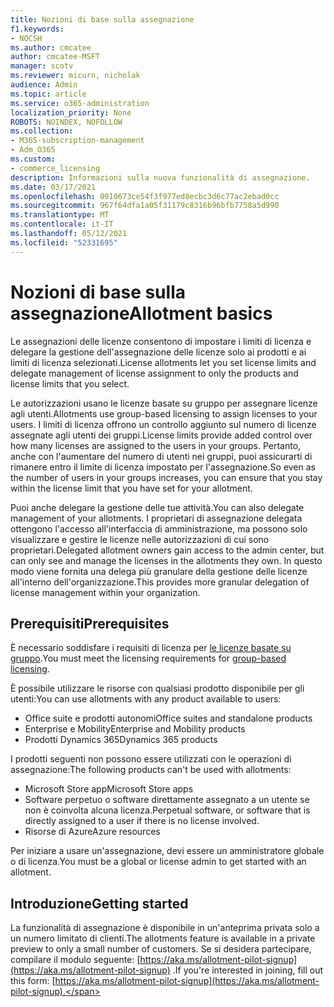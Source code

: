 ```yaml
---
title: Nozioni di base sulla assegnazione
f1.keywords:
- NOCSH
ms.author: cmcatee
author: cmcatee-MSFT
manager: scotv
ms.reviewer: micurn, nicholak
audience: Admin
ms.topic: article
ms.service: o365-administration
localization_priority: None
ROBOTS: NOINDEX, NOFOLLOW
ms.collection:
- M365-subscription-management
- Adm_O365
ms.custom:
- commerce_licensing
description: Informazioni sulla nuova funzionalità di assegnazione.
ms.date: 03/17/2021
ms.openlocfilehash: 0910673ce54f3f977ed8ecbc3d6c77ac2ebad0cc
ms.sourcegitcommit: 967f64dfa1a05f31179c8316b96bfb7758a5d990
ms.translationtype: MT
ms.contentlocale: it-IT
ms.lasthandoff: 05/12/2021
ms.locfileid: "52331695"
---
```

# <a name="allotment-basics"></a><span data-ttu-id="b99fe-103">Nozioni di base sulla assegnazione</span><span class="sxs-lookup"><span data-stu-id="b99fe-103">Allotment basics</span></span>

<span data-ttu-id="b99fe-104">Le assegnazioni delle licenze consentono di impostare i limiti di licenza e delegare la gestione dell'assegnazione delle licenze solo ai prodotti e ai limiti di licenza selezionati.</span><span class="sxs-lookup"><span data-stu-id="b99fe-104">License allotments let you set license limits and delegate management of license assignment to only the products and license limits that you select.</span></span>

<span data-ttu-id="b99fe-105">Le autorizzazioni usano le licenze basate su gruppo per assegnare licenze agli utenti.</span><span class="sxs-lookup"><span data-stu-id="b99fe-105">Allotments use group-based licensing to assign licenses to your users.</span></span> <span data-ttu-id="b99fe-106">I limiti di licenza offrono un controllo aggiunto sul numero di licenze assegnate agli utenti dei gruppi.</span><span class="sxs-lookup"><span data-stu-id="b99fe-106">License limits provide added control over how many licenses are assigned to the users in your groups.</span></span> <span data-ttu-id="b99fe-107">Pertanto, anche con l'aumentare del numero di utenti nei gruppi, puoi assicurarti di rimanere entro il limite di licenza impostato per l'assegnazione.</span><span class="sxs-lookup"><span data-stu-id="b99fe-107">So even as the number of users in your groups increases, you can ensure that you stay within the license limit that you have set for your allotment.</span></span>

<span data-ttu-id="b99fe-108">Puoi anche delegare la gestione delle tue attività.</span><span class="sxs-lookup"><span data-stu-id="b99fe-108">You can also delegate management of your allotments.</span></span> <span data-ttu-id="b99fe-109">I proprietari di assegnazione delegata ottengono l'accesso all'interfaccia di amministrazione, ma possono solo visualizzare e gestire le licenze nelle autorizzazioni di cui sono proprietari.</span><span class="sxs-lookup"><span data-stu-id="b99fe-109">Delegated allotment owners gain access to the admin center, but can only see and manage the licenses in the allotments they own.</span></span> <span data-ttu-id="b99fe-110">In questo modo viene fornita una delega più granulare della gestione delle licenze all'interno dell'organizzazione.</span><span class="sxs-lookup"><span data-stu-id="b99fe-110">This provides more granular delegation of license management within your organization.</span></span>

## <a name="prerequisites"></a><span data-ttu-id="b99fe-111">Prerequisiti</span><span class="sxs-lookup"><span data-stu-id="b99fe-111">Prerequisites</span></span>

<span data-ttu-id="b99fe-112">È necessario soddisfare i requisiti di licenza per [le licenze basate su gruppo](/azure/active-directory/fundamentals/active-directory-licensing-whatis-azure-portal#licensing-requirements).</span><span class="sxs-lookup"><span data-stu-id="b99fe-112">You must meet the licensing requirements for [group-based licensing](/azure/active-directory/fundamentals/active-directory-licensing-whatis-azure-portal#licensing-requirements).</span></span>

<span data-ttu-id="b99fe-113">È possibile utilizzare le risorse con qualsiasi prodotto disponibile per gli utenti:</span><span class="sxs-lookup"><span data-stu-id="b99fe-113">You can use allotments with any product available to users:</span></span>

- <span data-ttu-id="b99fe-114">Office suite e prodotti autonomi</span><span class="sxs-lookup"><span data-stu-id="b99fe-114">Office suites and standalone products</span></span>
- <span data-ttu-id="b99fe-115">Enterprise e Mobility</span><span class="sxs-lookup"><span data-stu-id="b99fe-115">Enterprise and Mobility products</span></span>
- <span data-ttu-id="b99fe-116">Prodotti Dynamics 365</span><span class="sxs-lookup"><span data-stu-id="b99fe-116">Dynamics 365 products</span></span>

<span data-ttu-id="b99fe-117">I prodotti seguenti non possono essere utilizzati con le operazioni di assegnazione:</span><span class="sxs-lookup"><span data-stu-id="b99fe-117">The following products can't be used with allotments:</span></span>

- <span data-ttu-id="b99fe-118">Microsoft Store app</span><span class="sxs-lookup"><span data-stu-id="b99fe-118">Microsoft Store apps</span></span>
- <span data-ttu-id="b99fe-119">Software perpetuo o software direttamente assegnato a un utente se non è coinvolta alcuna licenza.</span><span class="sxs-lookup"><span data-stu-id="b99fe-119">Perpetual software, or software that is directly assigned to a user if there is no license involved.</span></span>
- <span data-ttu-id="b99fe-120">Risorse di Azure</span><span class="sxs-lookup"><span data-stu-id="b99fe-120">Azure resources</span></span>

<span data-ttu-id="b99fe-121">Per iniziare a usare un'assegnazione, devi essere un amministratore globale o di licenza.</span><span class="sxs-lookup"><span data-stu-id="b99fe-121">You must be a global or license admin to get started with an allotment.</span></span>

## <a name="getting-started"></a><span data-ttu-id="b99fe-122">Introduzione</span><span class="sxs-lookup"><span data-stu-id="b99fe-122">Getting started</span></span>

<span data-ttu-id="b99fe-123">La funzionalità di assegnazione è disponibile in un'anteprima privata solo a un numero limitato di clienti.</span><span class="sxs-lookup"><span data-stu-id="b99fe-123">The allotments feature is available in a private preview to only a small number of customers.</span></span> <span data-ttu-id="b99fe-124">Se si desidera partecipare, compilare il modulo seguente: [https://aka.ms/allotment-pilot-signup](https://aka.ms/allotment-pilot-signup) .</span><span class="sxs-lookup"><span data-stu-id="b99fe-124">If you're interested in joining, fill out this form: [https://aka.ms/allotment-pilot-signup](https://aka.ms/allotment-pilot-signup).</span></span>